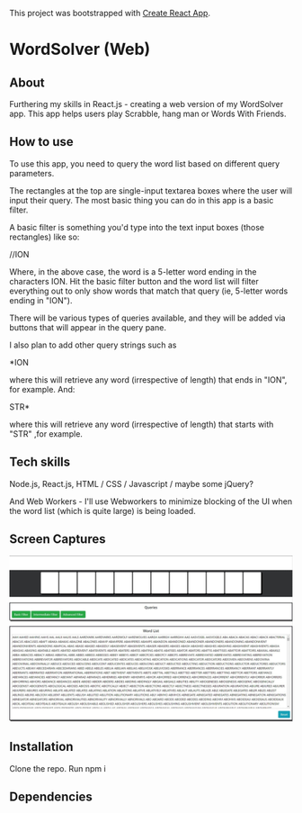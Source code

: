 This project was bootstrapped with [Create React App](https://github.com/facebook/create-react-app).

# WordSolver (Web)

## About

Furthering my skills in React.js - creating a web version of my WordSolver app.
This app helps users play Scrabble, hang man or Words With Friends.

## How to use

To use this app, you need to query the word list based on different query parameters.

The rectangles at the top are single-input textarea boxes where the user will input their query. The most basic thing you can do in this app is a basic filter.

A basic filter is something you'd type into the text input boxes (those rectangles) like so:

//ION

Where, in the above case, the word is a 5-letter word ending in the characters ION. Hit the basic filter button and the word list will filter everything out to only show words that match that query (ie, 5-letter words ending in "ION").

There will be various types of queries available, and they will be added via buttons that will appear in the query pane.

I also plan to add other query strings such as

*ION

where this will retrieve any word (irrespective of length) that ends in "ION", for example. And:

STR*

where this will retrieve any word (irrespective of length) that starts with "STR" ,for example.

## Tech skills

Node.js,
React.js,
HTML / CSS / Javascript / maybe some jQuery? 

And Web Workers - I'll use Webworkers to minimize blocking of the UI when the word list (which is quite large) is being loaded.

## Screen Captures
![Preliminary UI](https://github.com/davideastmond/wordsolver_web/blob/master/res/wordSolver.JPG?raw=true)

## Installation

Clone the repo.
Run npm i

## Dependencies
